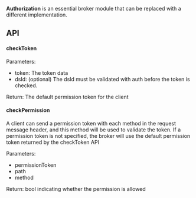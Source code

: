 
**Authorization** is an essential broker module that can be replaced with a different implementation.


## API 

#### checkToken
Parameters:
* token: The token data
* dsId: (optional) The dsId must be validated with auth before the token is checked.

Return: The default permission token for the client


#### checkPermission

A client can send a permission token with each method in the request message header, and this method will be used to validate the token. If a permission token is not specified, the broker will use the default permission token returned by the checkToken API

Parameters:
* permissionToken
* path
* method

Return: bool indicating whether the permission is allowed
